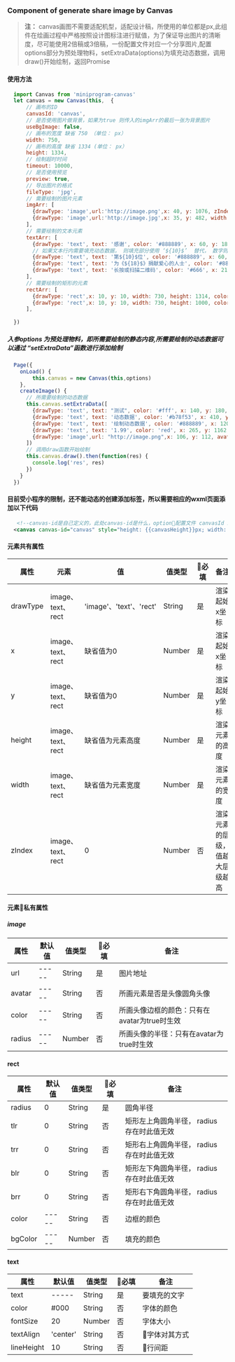 ### Component of generate share image by Canvas


> **注：** canvas画图不需要适配机型，适配设计稿，所使用的单位都是px,此组件在绘画过程中严格按照设计图标注进行赋值，为了保证导出图片的清晰度，尽可能使用2倍稿或3倍稿，一份配置文件对应一个分享图片,配置options部分为预处理物料，setExtraData(options)为填充动态数据，调用draw()开始绘制，返回Promise

#### 使用方法
```javascript
  import Canvas from 'miniprogram-canvas'
  let canvas = new Canvas(this,  {
      // 画布的ID
      canvasId: 'canvas',
      // 是否使用图片做背景，如果为true 则传入的imgArr的最后一张为背景图片
      useBgImage: false,
      // 画布的宽度 缺省 750 （单位： px）
      width: 750,
      // 画布的高度 缺省 1334 (单位： px）
      height: 1334,
      // 绘制超时时间
      timeout: 10000,
      // 是否使用预览
      preview: true,
      // 导出图片的格式
      fileType: 'jpg',
      // 需要绘制的图片元素
      imgArr: [
        {drawType: 'image',url:'http://image.png',x: 40, y: 1076, zIndex: 31, height: 150, width:150},
        {drawType: 'image',url:'http://image.jpg',x: 35, y: 482, width: 680, height: 451, zIndex: 31},
      ],
      // 需要绘制的文本元素
      textArr: [
        {drawType: 'text', text: '感谢', color: '#888889', x: 60, y: 180, zIndex: 33, fontSize: 28,textAlign: 'left'},
        // 如果文本行内需要填充动态数据， 则填充部分使用 ‘${10}$’  替代， 数字则为需要填充的文字个数， 长度可能不是很准确，根据应用场景定义
        {drawType: 'text', text: '第${10}$位', color: '#888889', x: 60, y: 240, zIndex: 33, fontSize: 28,textAlign: 'left'},
        {drawType: 'text', text: '为《${18}$》捐献爱心的人士', color: '#888889', x: 60, y: 290, zIndex: 33, fontSize: 28,textAlign: 'left'},
        {drawType: 'text', text: '长按或扫描二维码', color: '#666', x: 210, y: 1100, zIndex: 34, fontSize: 30, textAlign: 'left'},
      ],
      // 需要绘制的矩形的元素
      rectArr: [
        {drawType: 'rect',x: 10, y: 10, width: 730, height: 1314, color: '#303135', bgColor: '#FFF',  zIndex: 0, radius: 20},
        {drawType: 'rect',x: 10, y: 10, width: 730, height: 1000, color: '#303135', bgColor: '#303135',  zIndex: 1, trr: 20, trr: 20},
      ],
      
  })
```
##### 入参options 为预处理物料，即所需要绘制的静态内容,所需要绘制的动态数据可以通过 “setExtraData”函数进行添加绘制

```javascript
  Page({
    onLoad() {
        this.canvas = new Canvas(this,options)
    },
    createImage() {
      // 所需要绘制的动态数据
      this.canvas.setExtraData([
        {drawType: 'text', text: "测试", color: '#fff', x: 140, y: 180, zIndex: 33, fontSize: 28,textAlign: 'left'},
        {drawType: 'text', text: '动态数据', color: '#b78f53', x: 410, y: 240, zIndex: 33, fontSize: 28,textAlign: 'left'},
        {drawType: 'text', text: '绘制动态数据', color: '#888889', x: 120, y: 290, zIndex: 33, fontSize: 28,textAlign: 'left'},
        {drawType: 'text', text: '1.99', color: 'red', x: 265, y: 1162, zIndex: 34, fontSize: 26, textAlign: 'left'},
        {drawType: 'image',url: "http://image.png",x: 106, y: 112, avatar: true, radius: 50,zIndex: 31},
      ])
      // 调用draw函数开始绘制
      this.canvas.draw().then(function(res) {
        console.log('res', res)
      })
    }
  })
```
#### 目前受小程序的限制，还不能动态的创建添加标签，所以需要相应的wxml页面添加以下代码
```xml
   <!--canvas-id是自己定义的，此处canvas-id是什么，option配置文件 canvasId 就是什么-->
  <canvas canvas-id="canvas" style="height: {{canvasHeight}}px; width: {{canvasWidth}}px;position: absolute;left: -100000px"></canvas>
```
#### 元素共有属性
属性 | 元素 | 值 | 值类型 | 必填 | 备注
----|------|-------|-------|---------|----
drawType   |image、text、rect|'image'、'text'、'rect'|String|是|渲染起始x坐标
x   |image、text、rect|缺省值为0|Number|是|渲染起始x坐标
y   |image、text、rect|缺省值为0|Number|是|渲染起始y坐标
height  |image、text、rect|缺省值为元素高度|Number|是|渲染元素的高度
width   |image、text、rect|缺省值为元素宽度|Number|是|渲染元素的宽度
zIndex  |image、text、rect|0|Number|否|渲染元素的层级，值越大层级越高


#### 元素私有属性

##### image

属性 | 默认值 | 值类型 | 必填 | 备注
----|-------|-------|---------|----
url   |-----|String|是|图片地址
avatar|-----|String|否|所画元素是否是头像圆角头像
color|-----|String|否|所画头像边框的颜色：只有在avatar为true时生效
radius|-----|Number|否|所画头像的半径：只有在avatar为true时生效

#### rect

属性 | 默认值 | 值类型 | 必填 | 备注
----|-------|-------|---------|----
radius|0|String|是|圆角半径
tlr|0|String|否|矩形左上角圆角半径， radius存在时此值无效
trr|0|String|否|矩形右上角圆角半径， radius存在时此值无效
blr|0|String|否|矩形左下角圆角半径， radius存在时此值无效
brr|0|String|否|矩形右下角圆角半径， radius存在时此值无效
color|-----|String|否|边框的颜色
bgColor|-----|Number|否|填充的颜色


#### text

属性 | 默认值 | 值类型 | 必填 | 备注
----|-------|-------|---------|----
text|-----|String|是|要填充的文字
color|#000|String|否|字体的颜色
fontSize|20|Number|否|字体大小
textAlign|'center'|String|否|字体对其方式
lineHeight| 10 |String|否|行间距